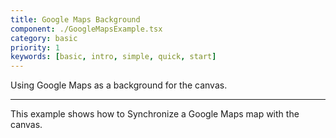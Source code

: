 ```yaml
---
title: Google Maps Background
component: ./GoogleMapsExample.tsx
category: basic
priority: 1
keywords: [basic, intro, simple, quick, start]
---
```


Using Google Maps as a background for the canvas.

---

This example shows how to Synchronize a Google Maps map with the canvas. 